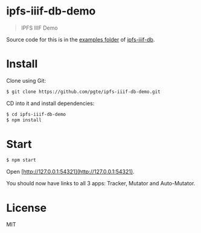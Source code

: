 # ipfs-iiif-db-demo

> IPFS IIIF Demo

Source code for this is in the [examples folder](https://github.com/pgte/ipfs-iiif-db/tree/master/examples) of [ipfs-iiif-db](https://github.com/pgte/ipfs-iiif-db).

# Install

Clone using Git:

```bash
$ git clone https://github.com/pgte/ipfs-iiif-db-demo.git
```

CD into it and install dependencies:

```bash
$ cd ipfs-iiif-db-demo
$ npm install
```

# Start

```bash
$ npm start
```

Open [http://127.0.0.1:54321](http://127.0.0.1:54321).

You should now have links to all 3 apps: Tracker, Mutator and Auto-Mutator.

# License

MIT